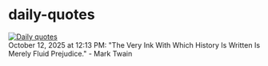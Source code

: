 # daily-quotes
[![Daily quotes](https://github.com/ceepu8/daily-quotes/actions/workflows/daily-quote.yml/badge.svg)](https://github.com/ceepu8/daily-quotes/actions/workflows/daily-quote.yml)<br/>
October 12, 2025 at 12:13 PM: "The Very Ink With Which History Is Written Is Merely Fluid Prejudice." - Mark Twain
